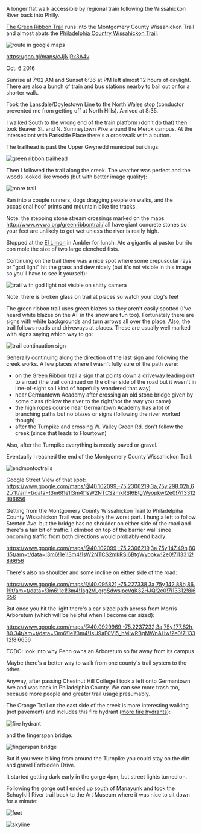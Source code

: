 A longer flat walk accessible by regional train following the Wissahickon River back into Philly.

[The Green Ribbon Trail](http://www.wvwa.org/greenribbontrail/) runs into the Montgomery County Wissahickon Trail and almost abuts the [Philadelphia Country Wissahickon Trail](http://fow.org/visit-the-park/).

![route in google maps](route.png)

https://goo.gl/maps/cJjNjRk3A4v

Oct. 6 2016

Sunrise at 7:02 AM and Sunset 6:36 at PM left almost 12 hours of daylight.  There are also a bunch of train and bus stations nearby to bail out or for a shorter walk. 

Took the Lansdale/Doylestown Line to the North Wales stop (conductor prevented me from getting off at North Hills). Arrived at 8:35.

I walked South to the wrong end of the train platform (don't do that) then took Beaver St. and N. Sumneytown Pike around the Merck campus.  At the interseciont with Parkside Place there's a crosswalk with a button.

The trailhead is past the Upper Gwynedd municipal buildings:

![green ribbon trailhead](greenribbontrailhead.jpg)

Then I followed the trail along the creek. The weather was perfect and the woods looked like woods (but with better image quality): 

![more trail](moretrail.jpg)

Ran into a couple runners, dogs dragging people on walks, and the occasional hoof prints and mountain bike tire tracks.

Note: the stepping stone stream crossings marked on the maps http://www.wvwa.org/greenribbontrail/ all have giant concrete stones so your feet are unlikely to get wet unless the river is really high.

Stopped at the [El Limon](https://goo.gl/maps/LLkWGNEZ5g52) in Ambler for lunch.  Ate a gigantic al pastor burrito con mole the size of two large clenched fists.

Continuing on the trail there was a nice spot where some crepuscular rays or "god light" hit the grass and dew nicely (but it's not visible in this image so you'll have to see it yourself): 

![trail with god light not visible on shitty camera](trailshouldhavecrepuscularraysbutcamerasucks.jpg)

Note: there is broken glass on trail at places so watch your dog's feet

The green ribbon trail uses green blazes so they aren't easily spotted (I've heard white blazes on the AT in the snow are fun too).  Fortunately there are signs with white backgrounds and turn arrows all over the place. Also, the trail follows roads and driveways at places. These are usually well marked with signs saying which way to go:

![trail continuation sign](trailcontinuationsign.jpg)

Generally continuing along the direction of the last sign and following the creek works. A few places where I wasn't fully sure of the path were: 

* on the Green Ribbon trail a sign that points down a driveway leading out to a road (the trail continued on the other side of the road but it wasn't in line-of-sight so I kind of hopefully wandered that way)
* near Germantown Academy after crossing an old stone bridge given by some class (follow the river to the right/not the way you came) 
* the high ropes course near Germantown Academy has a lot of branching paths but no blazes or signs (following the river worked though)
* after the Turnpike and crossing W. Valley Green Rd. don't follow the creek (since that leads to Flourtown)

Also, after the Turnpike everything is mostly paved or gravel. 

Eventually I reached the end of the Montgomery County Wissahickon Trail:

![endmontcotrails](endmontcotrails.jpg)

Google Street View of that spot: https://www.google.com/maps/@40.102099,-75.2306219,3a,75y,298.02h,62.71t/am=t/data=!3m6!1e1!3m4!1sW2NTCS2mkRSI6BtgWyopkw!2e0!7i13312!8i6656

Getting from the Montgomery County Wissahickon Trail to Philadelpiha County Wissahickon Trail was probably the worst part. I hung a left to follow Stenton Ave. but the bridge has no shoulder on either side of the road and there's a fair bit of traffic. I climbed on top of the barrier wall since oncoming traffic from both directions would probably end badly:

https://www.google.com/maps/@40.102099,-75.2306219,3a,75y,147.49h,80.15t/am=t/data=!3m6!1e1!3m4!1sW2NTCS2mkRSI6BtgWyopkw!2e0!7i13312!8i6656

There's also no shoulder and some incline on either side of the road:  

https://www.google.com/maps/@40.095821,-75.227338,3a,75y,142.88h,86.19t/am=t/data=!3m6!1e1!3m4!1sg2VLgrgSdwsIpcVqK32HJQ!2e0!7i13312!8i6656

But once you hit the light there's a car sized path across from Morris Arboretum (which will be helpful when I become car sized):

https://www.google.com/maps/@40.0929969,-75.2237232,3a,75y,177.62h,80.34t/am=t/data=!3m6!1e1!3m4!1sU9aF0Vi5_hMlwRBgMWnAHw!2e0!7i13312!8i6656

TODO: look into why Penn owns an Arboretum so far away from its campus

Maybe there's a better way to walk from one county's trail system to the other. 

Anyway, after passing Chestnut Hill College I took a left onto Germantown Ave and was back in Philadelphia County. We can see more trash too, because more people and greater trail usage presumably.

The Orange Trail on the east side of the creek is more interesting walking (not pavement) and includes this fire hydrant ([more fire hydrants](http://billypenn.com/2016/10/07/the-8-sexiest-fire-hydrants-in-philadelphia/)):

![fire hydrant](firehydrant.jpg)

and the fingerspan bridge:

![fingerspan bridge](fingerspan.jpg)

But if you were biking from around the Turnpike you could stay on the dirt and gravel Forbidden Drive.

It started getting dark early in the gorge 4pm, but street lights turned on.

Following the gorge out I ended up south of Manayunk and took the Schuylkill River trail back to the Art Museum where it was nice to sit down for a minute:

![feet](feet.jpg)

![skyline](skyline.jpg)
